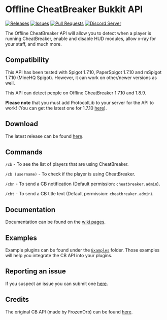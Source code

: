 # Offline CheatBreaker Bukkit API

[![Releases](https://img.shields.io/github/release/Offline-CheatBreaker/Offline-CheatBreaker-API.svg)](https://github.com/Offline-Cheatbreaker/Offline-CheatBreaker-API/releases)
[![Issues](https://img.shields.io/github/issues/Offline-CheatBreaker/Offline-CheatBreaker-API)](https://github.com/Offline-CheatBreaker/Offline-CheatBreaker-API/issues)
[![Pull Requests](https://img.shields.io/github/issues-pr/Offline-CheatBreaker/Offline-CheatBreaker-API)](https://github.com/Offline-CheatBreaker/Offline-CheatBreaker-API/pulls)
<a href="https://discord.offlinecheatbreaker.com"><img src="https://discordapp.com/api/guilds/633325309395206156/widget.png?style=shield" alt="Discord Server"></a>

The Offline CheatBreaker API will allow you to detect when a player is running CheatBreaker, enable and disable HUD modules, allow x-ray for your staff, and much more.

## Compatibility

This API has been tested with Spigot 1.7.10, PaperSpigot 1.7.10 and mSpigot 1.7.10 (MineHQ Spigot). However, it can work on other/newer versions as well.

This API can detect people on Offline CheatBreaker 1.7.10 and 1.8.9.

**Please note** that you must add ProtocolLib to your server for the API to work! (You can get the latest one for 1.7.10 [here](https://github.com/dmulloy2/ProtocolLib/releases/tag/3.7.0)).

## Download

The latest release can be found [here](https://github.com/Offline-Cheatbreaker/Offline-CheatBreaker-API/releases/latest).

## Commands

`/cb` - To see the list of players that are using CheatBreaker.

`/cb (username)` - To check if the player is using CheatBreaker.

`/cbn` - To send a CB notification (Default permission: `cheatbreaker.admin`).

`/cbt` - To send a CB title text (Default permission: `cheatbreaker.admin`).

## Documentation

Documentation can be found on the [wiki pages](https://github.com/Offline-Cheatbreaker/Offline-CheatBreaker-API/wiki).

## Examples

Example plugins can be found under the [`Examples`](/Examples) folder. Those examples will help you integrate the CB API into your plugins.

## Reporting an issue

If you suspect an issue you can submit one [here](https://github.com/Offline-Cheatbreaker/Offline-CheatBreaker-API/issues).

## Credits

The original CB API (made by FrozenOrb) can be found [here](https://github.com/CheatBreaker/CheatBreakerAPI).

